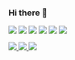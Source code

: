 ### Hi there 👋

<img src="https://img.shields.io/badge/C-A8B9CC?style=flat-square&logo=C&logoColor=white"/> <img src="https://img.shields.io/badge/C++-00599C?style=flat-square&logo=Cplusplus&logoColor=white"/> <img src="https://img.shields.io/badge/DirectX-5E5E5E?style=flat-square&logo=Microsoft&logoColor=white"/> <img src="https://img.shields.io/badge/Unreal Engine-0E1128?style=flat-square&logo=UnrealEngine&logoColor=white"/> <img src="https://img.shields.io/badge/Linux-FCC624?style=flat-square&logo=Linux&logoColor=white"/> <img src="https://img.shields.io/badge/Ubuntu-E95420?style=flat-square&logo=Ubuntu&logoColor=white"/>

<a href="https://blog.naver.com/dohe2e" target="_blank"><img src="https://img.shields.io/badge/Blog-03C75A?style=flat-square&logo=Naver&logoColor=white"/> <a href="https://www.youtube.com/channel/UCk0iaC_qtjGi_q9pXd20WJw/featured" target="_blank"><img src="https://img.shields.io/badge/YouTube-FF0000?style=flat-square&logo=YouTube&logoColor=white"/> <a href="https://velog.io/@doheeklm" target="_blank"><img src="https://img.shields.io/badge/Velog-20C997?style=flat-square&logo=Velog&logoColor=white"/>
 
<!--
**doheeklm/doheeklm** is a ✨ _special_ ✨ repository because its `README.md` (this file) appears on your GitHub profile.

Here are some ideas to get you started:

- 🔭 I’m currently working on ...
- 🌱 I’m currently learning ...
- 👯 I’m looking to collaborate on ...
- 🤔 I’m looking for help with ...
- 💬 Ask me about ...
- 📫 How to reach me: ...
- 😄 Pronouns: ...
- ⚡ Fun fact: ...
-->

